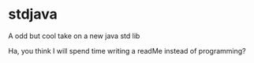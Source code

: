 # stdjava
A odd but cool take on a new java std lib



Ha, you think I will spend time writing a readMe instead of programming?
